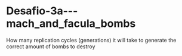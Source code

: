 # Desafio-3a---mach_and_facula_bombs
How many replication cycles (generations) it will take to generate the correct amount of bombs to destroy
